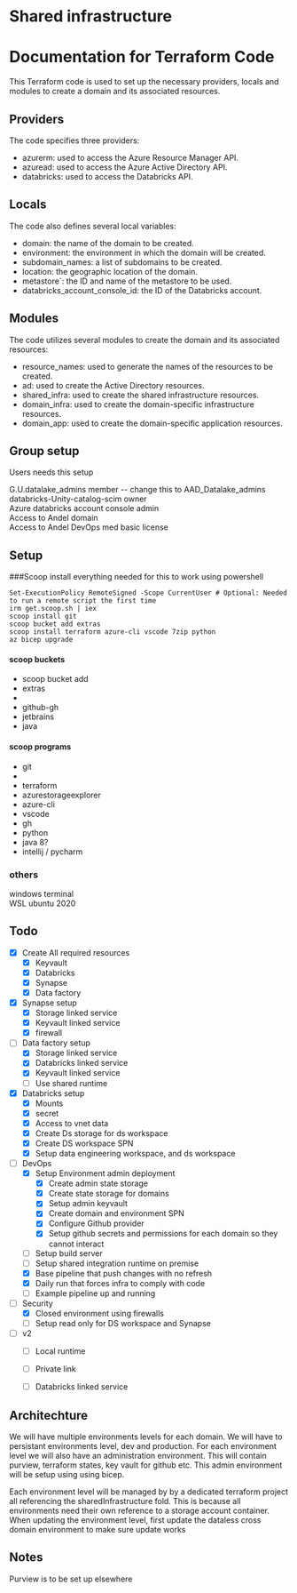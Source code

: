 # Shared infrastructure

Documentation for Terraform Code
================================

This Terraform code is used to set up the necessary providers, locals and modules to create a domain and its associated resources.

Providers
---------

The code specifies three providers:

-  azurerm: used to access the Azure Resource Manager API.
-  azuread: used to access the Azure Active Directory API.
-  databricks: used to access the Databricks API.

Locals
------

The code also defines several local variables:

-   domain: the name of the domain to be created.
-   environment: the environment in which the domain will be created.
-   subdomain_names: a list of subdomains to be created.
-   location: the geographic location of the domain.
-   metastore`: the ID and name of the metastore to be used.
-   databricks_account_console_id: the ID of the Databricks account.

Modules
-------

The code utilizes several modules to create the domain and its associated resources:

-   resource_names: used to generate the names of the resources to be created.
-   ad: used to create the Active Directory resources.
-   shared_infra: used to create the shared infrastructure resources.
-   domain_infra: used to create the domain-specific infrastructure resources.
-   domain_app: used to create the domain-specific application resources.

## Group setup
Users needs this setup

G.U.datalake_admins member  -- change this to AAD_Datalake_admins
databricks-Unity-catalog-scim owner  
Azure databricks account console admin  
Access to Andel domain  
Access to Andel DevOps med basic license  


## Setup
###Scoop
install everything needed for this to work using powershell
```
Set-ExecutionPolicy RemoteSigned -Scope CurrentUser # Optional: Needed to run a remote script the first time
irm get.scoop.sh | iex
scoop install git
scoop bucket add extras
scoop install terraform azure-cli vscode 7zip python
az bicep upgrade
```
#### scoop buckets  
- scoop bucket add
- extras
- 
- github-gh
- jetbrains
- java

#### scoop programs
- git
- 
- terraform  
- azurestorageexplorer  
- azure-cli  
- vscode
- gh
- python
- java 8?
- intellij / pycharm

### others  
windows terminal  
WSL ubuntu 2020  


## Todo
- [x] Create All required resources
  - [x] Keyvault
  - [x] Databricks
  - [x] Synapse
  - [x] Data factory
- [x] Synapse setup
  - [x] Storage linked service
  - [x] Keyvault linked service
  - [x] firewall
- [ ] Data factory setup
  - [x] Storage linked service
  - [x] Databricks linked service
  - [x] Keyvault linked service
  - [ ] Use shared runtime
- [x] Databricks setup
  - [x] Mounts
  - [x] secret
  - [x] Access to vnet data
  - [x] Create Ds storage for ds workspace
  - [x] Create DS workspace SPN
  - [x] Setup data engineering workspace, and ds workspace
- [ ] DevOps
  - [x] Setup Environment admin deployment
    - [x] Create admin state storage
    - [x] Create state storage for domains
    - [x] Setup admin keyvault
    - [x] Create domain and environment SPN
    - [x] Configure Github provider
    - [x] Setup github secrets and permissions for each domain so they cannot interact
  - [ ] Setup build server 
  - [ ] Setup shared integration runtime on premise 
  - [x] Base pipeline that push changes with no refresh
  - [x] Daily run that forces infra to comply with code
  - [ ] Example pipeline up and running
- [ ] Security
  - [x] Closed environment using firewalls
  - [ ] Setup read only for DS workspace and Synapse
- [ ] v2
  - [ ] Local runtime
  - [ ] Private link 
  - [ ] Databricks linked service


## Architechture
We will have multiple environments levels for each domain.
We will have to persistant environments level, dev and production.
For each environment level we will also have an administration environment.
This will contain purview, terraform states, key vault for github etc.
This admin environment will be setup using using bicep.

Each environment level will be managed by by a dedicated terraform project 
all referencing the sharedInfrastructure fold.
This is because all environments need their own reference to a storage account container.
When updating the environment level, first update the dataless cross domain environment 
to make sure update works

## Notes
Purview is to be set up elsewhere